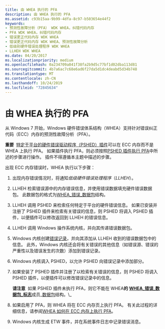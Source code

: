 ```yaml
---
title: 由 WHEA 执行的 PFA
description: 由 WHEA 执行的 PFA
ms.assetid: c93b15aa-9b99-4dfa-8c97-b503654e44f2
keywords:
- 预测性故障分析（PFA） WDK WHEA，纠错代码内存
- PFA WDK WHEA，纠错代码内存
- 错误更正代码内存 WDK WHEA
- 错误更正代码内存 WDK WHEA、预测性故障分析
- 低级别硬件错误处理程序 WDK WHEA
- LLHEH WDK WHEA
ms.date: 04/20/2017
ms.localizationpriority: medium
ms.openlocfilehash: 0a234709a841f38fa2b9d5c77bf1d02dba113d81
ms.sourcegitcommit: 4b7a6ac7c68e6ad6f27da5d1dc4deabd5d34b748
ms.translationtype: MT
ms.contentlocale: zh-CN
ms.lasthandoff: 10/24/2019
ms.locfileid: "72845634"
---
```

# <a name="pfa-performed-by-whea"></a>由 WHEA 执行的 PFA


从 Windows 7 开始，Windows 硬件错误体系结构（WHEA）支持针对错误纠正代码（ECC）内存的预测性故障分析（PFA）。

**重要**  [特定于平台的硬件错误驱动程序（PSHED）插件](platform-specific-hardware-error-driver-plug-ins2.md)可以在 ECC 内存而不是 WHEA 上执行 PFA。 如果插件执行 PFA，则必须按照[PSHED 插件执行 PFA](pfa-performed-by-a-pshed-plug-in.md)中所述的步骤进行操作。 插件不得遵循本主题中描述的步骤。

 

出现 ECC 内存错误时，WHEA 执行以下步骤：

1.  出现内存错误情况时，将通知*低级硬件错误处理程序*（*LLHEH*）。

2.  LLHEH 检索错误源中的内存错误信息，并使用错误数据填充硬件错误数据包。 此数据包的格式为[WHEA\_错误\_数据包](https://docs.microsoft.com/previous-versions/windows/hardware/drivers/ff560465(v=vs.85))结构。

3.  LLHEH 调用 PSHED 来检索任何特定于平台的硬件错误信息。 如果已安装并注册了 PSHED 插件来检索有关错误的信息，则 PSHED 将调入 PSHED 插件，以便插件可以修改返回到 LLHEH 的错误信息。

4.  LLHEH 调用 Windows 操作系统内核，并向其传递错误数据包。

5.  Windows 内核创建[错误记录](error-records.md)，并向其添加从 LLHEH 收到的错误数据包中的信息。 此外，Windows 内核还会将有关错误的其他信息（如错误源、错误的严重性以及错误发生的次数）添加到错误记录。

6.  Windows 内核调入 PSHED，以允许 PSHED 向错误记录中添加部分。

7.  如果安装了 PSHED 插件并注册了以检索有关错误的信息，则 PSHED 将调入 PSHED 插件，以便插件可以修改错误记录中的信息。

    **请注意**  如果 PSHED 插件未执行 PFA，则它不能在 WHEA**的** [**WHEA\_错误\_数据包\_标志**](https://docs.microsoft.com/windows-hardware/drivers/ddi/ntddk/ns-ntddk-_whea_error_packet_flags)成员\_[数据包](https://docs.microsoft.com/previous-versions/windows/hardware/drivers/ff560465(v=vs.85))结构。\_

     

8.  如果启用了 PFA，则 WHEA 将在 ECC 内存页上执行 PFA。 有关此过程的详细信息，请参阅[WHEA 如何在 ECC 内存上执行 PFA](how-whea-performs-pfa-on-ecc-memory.md)。

9.  Windows 内核生成 ETW 事件，并在系统事件日志中记录错误消息。

 

 




